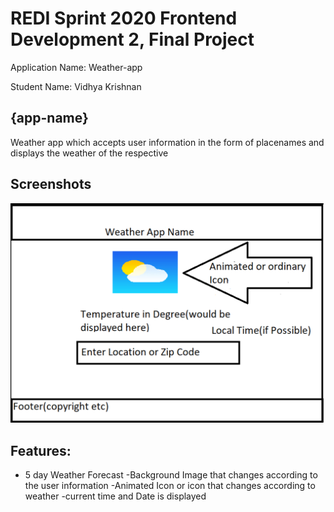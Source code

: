 # REDI Sprint 2020 Frontend Development 2, Final Project


Application Name: Weather-app

Student Name: Vidhya Krishnan


## {app-name}
Weather app which accepts user information in the form of placenames and displays the weather of the respective



## Screenshots

![screen shot](outline.PNG)

## Features:

- 5 day Weather Forecast
-Background Image that changes according to the user information
-Animated Icon or icon that changes according to weather
-current time and Date is displayed


